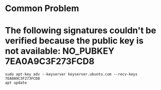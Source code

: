 # Common Problem 

# The following signatures couldn't be verified because the public key is not available: NO_PUBKEY 7EA0A9C3F273FCD8
```
sudo apt-key adv --keyserver keyserver.ubuntu.com --recv-keys 7EA0A9C3F273FCD8
apt update
```

